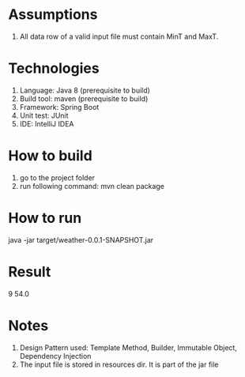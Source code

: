 Assumptions
===========
1. All data row of a valid input file must contain MinT and MaxT.

Technologies
============
1. Language: Java 8 (prerequisite to build)
2. Build tool: maven (prerequisite to build)
3. Framework: Spring Boot
4. Unit test: JUnit
5. IDE: IntelliJ IDEA

How to build
============
1. go to the project folder
2. run following command:
    mvn clean package

How to run
==========
java -jar target/weather-0.0.1-SNAPSHOT.jar

Result
======
9 54.0

Notes
=====
1. Design Pattern used: Template Method, Builder, Immutable Object, Dependency Injection
2. The input file is stored in resources dir. It is part of the jar file



